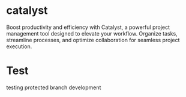 # catalyst
Boost productivity and efficiency with Catalyst, a powerful project management tool designed to elevate your workflow. Organize tasks, streamline processes, and optimize collaboration for seamless project execution.

# Test
testing protected branch development